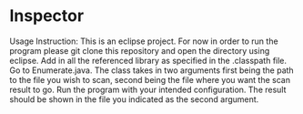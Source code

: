 # Inspector
Usage Instruction:
This is an eclipse project. For now in order to run the program please git clone this repository and open the directory using eclipse.
Add in all the referenced library as specified in the .classpath file.
Go to Enumerate.java. 
The class takes in two arguments first being the path to the file you wish to scan, second being the file where you want the scan result to go.
Run the program with your intended configuration. 
The result should be shown in the file you indicated as the second argument.
